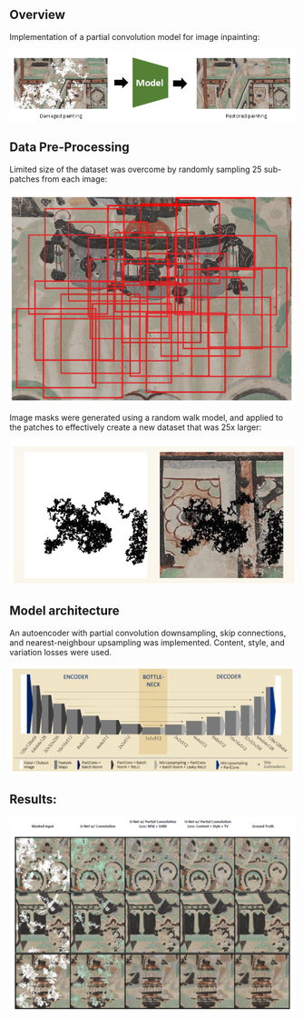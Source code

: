 ﻿## Overview
Implementation of a partial convolution model for image inpainting:

<img src="Results/Overview.png"/>

## Data Pre-Processing
Limited size of the dataset was overcome by randomly sampling 25 sub-patches from each image:

<img src="Results/Patches.png"/>

Image masks were generated using a random walk model, and applied to the patches to effectively create a new dataset that was 25x larger:

<img src="Results/Masks.png"/>

## Model architecture
An autoencoder with partial convolution downsampling, skip connections, and nearest-neighbour upsampling was implemented. Content, style, and variation losses were used.

<img src="Results/Architecture.png"/>

## Results:

<img src="Results/Results.png"/>